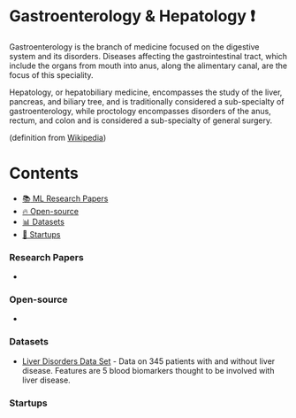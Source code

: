 # Gastroenterology & Hepatology :heavy_exclamation_mark:
Gastroenterology is the branch of medicine focused on the digestive system and its disorders. Diseases affecting the gastrointestinal tract, which include the organs from mouth into anus, along the alimentary canal, are the focus of this speciality. 

Hepatology, or hepatobiliary medicine, encompasses the study of the liver, pancreas, and biliary tree, and is traditionally considered a sub-specialty of gastroenterology, while proctology encompasses disorders of the anus, rectum, and colon and is considered a sub-specialty of general surgery.

(definition from [Wikipedia](https://en.wikipedia.org/wiki/Gastroenterology))
# Contents 
- [:books: ML Research Papers](#research-papers)
- [:fire: Open-source](#open-source)
- [:bar_chart: Datasets](#datasets)
- [:eyes: Startups](#startups)

### Research Papers
- 
### Open-source
- 
### Datasets
- [Liver Disorders Data Set](https://archive.ics.uci.edu/ml/datasets/Liver+Disorders) - Data on 345 patients with and without liver disease. Features are 5 blood biomarkers thought to be involved with liver disease.

### Startups
